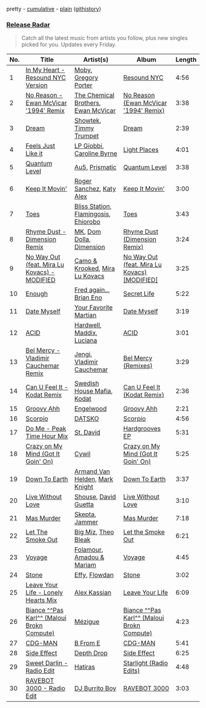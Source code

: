 pretty - [cumulative](/playlists/cumulative/Release%20Radar.md) - [plain](/playlists/plain/37i9dQZEVXbsudmxBFKW7G) ([githistory](https://github.githistory.xyz/vitokorn/spotify-playlist-archive/blob/master/playlists/plain/37i9dQZEVXbsudmxBFKW7G))

### [Release Radar](https://open.spotify.com/playlist/37i9dQZEVXbsudmxBFKW7G)

> Catch all the latest music from artists you follow, plus new singles picked for you. Updates every Friday.

| No. | Title | Artist(s) | Album | Length |
|---|---|---|---|---|
| 1 | [In My Heart - Resound NYC Version](https://open.spotify.com/track/0XQ8SESBC2glE6syC5QhG9) | [Moby](https://open.spotify.com/artist/3OsRAKCvk37zwYcnzRf5XF), [Gregory Porter](https://open.spotify.com/artist/06nevPmNVfWUXyZkccahL8) | [Resound NYC](https://open.spotify.com/album/2w2Pv5AdhDjgLBjcN5OEuT) | 4:56 |
| 2 | [No Reason - Ewan McVicar '1994' Remix](https://open.spotify.com/track/2stoWW0TmiKBxoZ607aSSX) | [The Chemical Brothers](https://open.spotify.com/artist/1GhPHrq36VKCY3ucVaZCfo), [Ewan McVicar](https://open.spotify.com/artist/4d2NUjh9ZrzG1ZZdhpSDKH) | [No Reason (Ewan McVicar '1994' Remix)](https://open.spotify.com/album/5Zot7Xlo2qDZ3KSUc490pG) | 3:38 |
| 3 | [Dream](https://open.spotify.com/track/1xrsU12VcEATEYMc8XE1az) | [Showtek](https://open.spotify.com/artist/3gk0OYeLFWYupGFRHqLSR7), [Timmy Trumpet](https://open.spotify.com/artist/0CbeG1224FS58EUx4tPevZ) | [Dream](https://open.spotify.com/album/1VfAbxMuBV7L54UYLLsnFm) | 2:39 |
| 4 | [Feels Just Like it](https://open.spotify.com/track/1hEnVkgNq0t9WFO5Smzq5Y) | [LP Giobbi](https://open.spotify.com/artist/3oKnyRhYWzNsTiss5n4Z1J), [Caroline Byrne](https://open.spotify.com/artist/2tVd9Bpt5Li9UsmKwhJ1nG) | [Light Places](https://open.spotify.com/album/5k3OoQgNSIK8dt0WhRRKku) | 4:01 |
| 5 | [Quantum Level](https://open.spotify.com/track/61Td1mc3CdLhIyMwXblkSU) | [Au5](https://open.spotify.com/artist/40WIa01eubnEVkxUHeDZyF), [Prismatic](https://open.spotify.com/artist/2W8zVw5vOEFKRz9k5GIZZl) | [Quantum Level](https://open.spotify.com/album/7AQLiKBitTPJ9f8VrYYQxE) | 3:38 |
| 6 | [Keep It Movin'](https://open.spotify.com/track/06GV1LgoiXe6mvKtFo5Dvq) | [Roger Sanchez](https://open.spotify.com/artist/1HT9k1ZSUL9IczSstOAgWJ), [Katy Alex](https://open.spotify.com/artist/63wpGjuYtKMliedy9FjHMB) | [Keep It Movin'](https://open.spotify.com/album/0HvWiFdDGZQuRHP6EFNwmD) | 3:00 |
| 7 | [Toes](https://open.spotify.com/track/2eiB7gUB6z99y3II4w92Zt) | [Bliss Station](https://open.spotify.com/artist/14nuxkCmtQBF2SJfwl6vLu), [Flamingosis](https://open.spotify.com/artist/75cW8FFekyCjj0mfZM1Gfb), [Ehiorobo](https://open.spotify.com/artist/5kZ3bLambJ4rBTQ7c2pmi5) | [Toes](https://open.spotify.com/album/7LijW08S5sExwdbNpK013J) | 3:43 |
| 8 | [Rhyme Dust - Dimension Remix](https://open.spotify.com/track/185mPScSGRuSVx3vRWhfhg) | [MK](https://open.spotify.com/artist/1yqxFtPHKcGcv6SXZNdyT9), [Dom Dolla](https://open.spotify.com/artist/205i7E8fNVfojowcQSfK9m), [Dimension](https://open.spotify.com/artist/1QMgre3BHX161ZHtWMUu6S) | [Rhyme Dust (Dimension Remix)](https://open.spotify.com/album/1mWuM3OwnWvd2JT8qpgfz4) | 3:24 |
| 9 | [No Way Out (feat. Mira Lu Kovacs) - MODIFIED](https://open.spotify.com/track/4FtAQdvmWP5n9EYXRB7gZK) | [Camo & Krooked](https://open.spotify.com/artist/2N8IPNZTiNo3nj4mreOlHU), [Mira Lu Kovacs](https://open.spotify.com/artist/0T8xnqWlhMlkQX7fFUFQDr) | [No Way Out (feat. Mira Lu Kovacs) [MODIFIED]](https://open.spotify.com/album/5KOuRoMBQIf1JyxKYnyfHE) | 3:25 |
| 10 | [Enough](https://open.spotify.com/track/2qMLbeUM1IunPifKpvzqDx) | [Fred again..](https://open.spotify.com/artist/4oLeXFyACqeem2VImYeBFe), [Brian Eno](https://open.spotify.com/artist/7MSUfLeTdDEoZiJPDSBXgi) | [Secret Life](https://open.spotify.com/album/1FJVbtVFLARPKbn1HepNh1) | 5:22 |
| 11 | [Date Myself](https://open.spotify.com/track/6RIBomyZYnGXPbn14ayw7m) | [Your Favorite Martian](https://open.spotify.com/artist/4J6UXkUpIArZbKXhh0cOC2) | [Date Myself](https://open.spotify.com/album/4qX4sfUMK59f3CQba8X4Ps) | 3:19 |
| 12 | [ACID](https://open.spotify.com/track/6JkQb1qCCJDBV7kW5vJUAH) | [Hardwell](https://open.spotify.com/artist/6BrvowZBreEkXzJQMpL174), [Maddix](https://open.spotify.com/artist/0RMeG9M8QFzss9bAbq99KA), [Luciana](https://open.spotify.com/artist/4ugGMtXC28CVR5hlYJy9wV) | [ACID](https://open.spotify.com/album/7LAUJxkEQOBf6rbS0MXUi6) | 3:01 |
| 13 | [Bel Mercy - Vladimir Cauchemar Remix](https://open.spotify.com/track/1z80pKGRjaGOySNxhA1fxF) | [Jengi](https://open.spotify.com/artist/4lgrPvofm0IT605L9OrOTN), [Vladimir Cauchemar](https://open.spotify.com/artist/2V5xArcB3BGAHmwsK46tyU) | [Bel Mercy (Remixes)](https://open.spotify.com/album/1RvOw0sJu12z0OzrfQvDHu) | 3:29 |
| 14 | [Can U Feel It - Kodat Remix](https://open.spotify.com/track/7LERIji1jjCTXxSJzGk0Na) | [Swedish House Mafia](https://open.spotify.com/artist/1h6Cn3P4NGzXbaXidqURXs), [Kodat](https://open.spotify.com/artist/1UA9ppk2wZSheAkpVil31J) | [Can U Feel It (Kodat Remix)](https://open.spotify.com/album/12QReDIwdko6xhcWoE1x93) | 2:36 |
| 15 | [Groovy Ahh](https://open.spotify.com/track/5tVtYadvklD48Zxs7JYP6f) | [Engelwood](https://open.spotify.com/artist/7rgCh0Go1ezmcV75kXQM2T) | [Groovy Ahh](https://open.spotify.com/album/5aAxCfC1BdPadGXsAj295X) | 2:21 |
| 16 | [Scorpio](https://open.spotify.com/track/2DUVLddLKvksEgKAJNtsP3) | [DATSKO](https://open.spotify.com/artist/2b1Yc522In2BV3Q1fj2JzY) | [Scorpio](https://open.spotify.com/album/4J6YZgueEK9UnoU1IUxsSi) | 4:56 |
| 17 | [Do Me - Peak Time Hour Mix](https://open.spotify.com/track/4bVQemOfUxsgqfVURtnPol) | [St. David](https://open.spotify.com/artist/1t0FcS0U41EGNcCsMdkpXL) | [Hardgrooves EP](https://open.spotify.com/album/0qYxApTYqJo9UJCbMtKj0Y) | 5:31 |
| 18 | [Crazy on My Mind (Got It Goin' On)](https://open.spotify.com/track/6OG3OofP8hGJiWcmqQMNYr) | [Cywil](https://open.spotify.com/artist/4UTCPF9RGPDlFbqEbvGIWx) | [Crazy on My Mind (Got It Goin' On)](https://open.spotify.com/album/38CVmydSMjQiFUhd3QmmBV) | 5:25 |
| 19 | [Down To Earth](https://open.spotify.com/track/1qylaDunQs1eEcDN5m1ZpE) | [Armand Van Helden](https://open.spotify.com/artist/3cQA9WH8liZfeja1DxcDYE), [Mark Knight](https://open.spotify.com/artist/3h11MHQeCrcsUgRRijI1zL) | [Down To Earth](https://open.spotify.com/album/7sGpOYniLG9vzBH898x5kj) | 3:37 |
| 20 | [Live Without Love](https://open.spotify.com/track/4V1SO4C2wG9bTq6Cp7yYyA) | [Shouse](https://open.spotify.com/artist/2TcGJdSOiOvITBzhvfX8XB), [David Guetta](https://open.spotify.com/artist/1Cs0zKBU1kc0i8ypK3B9ai) | [Live Without Love](https://open.spotify.com/album/2Win77LZ47jEOcVu6HcMhX) | 3:10 |
| 21 | [Mas Murder](https://open.spotify.com/track/2aV0jGk1i8jIuZUpz8IcLk) | [Skepta](https://open.spotify.com/artist/2p1fiYHYiXz9qi0JJyxBzN), [Jammer](https://open.spotify.com/artist/4xgV1UcvsrLM4rQrjTjwNw) | [Mas Murder](https://open.spotify.com/album/4SkE5JHPFLZRiF9LCeUn0L) | 7:18 |
| 22 | [Let The Smoke Out](https://open.spotify.com/track/6BZMXfYz77uKrXp2olaCEt) | [Big Miz](https://open.spotify.com/artist/16bJAXH14R42AnpN0FtaQo), [Theo Bleak](https://open.spotify.com/artist/1P7Y9mc5VzxlEeo15JpNAk) | [Let the Smoke Out](https://open.spotify.com/album/6stsaAAJLcBHNCNnu39bkp) | 6:21 |
| 23 | [Voyage](https://open.spotify.com/track/7ochILP42boyfaJITMUMGF) | [Folamour](https://open.spotify.com/artist/6pJY5At9SiMpAOBrw9YosS), [Amadou & Mariam](https://open.spotify.com/artist/3KH7WsR2JZQ94Ik8SyabU6) | [Voyage](https://open.spotify.com/album/7dqphiw2nuFnU7iZFKipZA) | 4:45 |
| 24 | [Stone](https://open.spotify.com/track/5C8ZVCqSWQluWHXsTdLCOW) | [Effy](https://open.spotify.com/artist/19SX00qkAvpVQroAka9GI0), [Flowdan](https://open.spotify.com/artist/07CimrZi5vs9iEao47TNQ4) | [Stone](https://open.spotify.com/album/573W01Ur1qCXuqPguHZX3H) | 3:02 |
| 25 | [Leave Your Life - Lonely Hearts Mix](https://open.spotify.com/track/4byAVCrUbP9O89nyIeclaL) | [Alex Kassian](https://open.spotify.com/artist/3YcfGOBLEsPKVZj5Ecu0QY) | [Leave Your Life](https://open.spotify.com/album/4qeik8tRjrndVWsaS7bRBS) | 6:09 |
| 26 | [Biance ^^Pas Karl^^ (Maloui Brokn Compute)](https://open.spotify.com/track/2ti9Dpw3bvT3vkolEWjEht) | [Mézigue](https://open.spotify.com/artist/7B8eMhFI61FTQYeLSERF0l) | [Biance ^^Pas Karl^^ (Maloui Brokn Compute)](https://open.spotify.com/album/3Jgs4KNzPr370ZZprK0RDx) | 4:23 |
| 27 | [CDG-MAN](https://open.spotify.com/track/5BUNZZ8MqYSqsMM46oyqPc) | [B From E](https://open.spotify.com/artist/3yjFkl9flkgABzGwPPdz6Q) | [CDG-MAN](https://open.spotify.com/album/0kXkgdp0DechFMRPfewFqK) | 5:41 |
| 28 | [Side Effect](https://open.spotify.com/track/4KA6PcUhJhvwLpiBNyhFhR) | [Depth Drop](https://open.spotify.com/artist/1geHwuV9JicjpBpT4uamm3) | [Side Effect](https://open.spotify.com/album/0zq1zjiI9kBbkbWFh5rGei) | 6:25 |
| 29 | [Sweet Darlin - Radio Edit](https://open.spotify.com/track/65pz1NtHMNHdqiXJxdlj0g) | [Hatiras](https://open.spotify.com/artist/7DQ8fX4Fbi43HaesfrVYpO) | [Starlight (Radio Edits)](https://open.spotify.com/album/6qPRE1aPtunfDkUfc4fflE) | 4:48 |
| 30 | [RAVEBOT 3000 - Radio Edit](https://open.spotify.com/track/4C5dknKuGBz8OrlT6UbXX8) | [DJ Burrito Boy](https://open.spotify.com/artist/2pFOjtj3qr6VMpwvFTTuFZ) | [RAVEBOT 3000](https://open.spotify.com/album/0M5vlnYN3z6ndp6GhCkO7G) | 3:03 |
